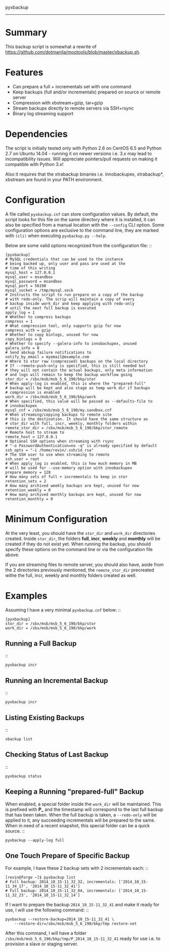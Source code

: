 pyxbackup
*********

Summary
=======

This backup script is somewhat a rewrite of https://github.com/dotmanila/mootools/blob/master/xbackup.sh.

Features
========

- Can prepare a full + incrementals set with one command
- Keep backups (full and/or incrementals) prepared on source or remote server
- Compression with xbstream+gzip, tar+gzip
- Stream backups directly to remote servers via SSH+rsync
- Binary log streaming support

Dependencies
============

The script is initially tested only with Python 2.6 on CentOS 6.5 and Python 2.7 on Ubuntu 14.04 - running it on newer versions i.e. 3.x may lead to incompatibility issues. Will appreciate pointers/pull requests on making it compatible with Python 3.x!

Also it requires that the xtrabackup binaries i.e. innobackupex, xtrabackup*, xbstream are found in your PATH environment.

Configuration
=============

A file called ``pyxbackup.cnf`` can store configuration values. By default, the script looks for this file on the same directory where it is installed, it can also be specified from a manual location with the ``--config`` CLI option. Some configuration options are exclusive to the command line, they are marked with ``(cli)`` when executing ``pyxbackup.py --help``.

Below are some valid options recognized from the configuration file: ::

    [pyxbackup]
    # MySQL credentials that can be used to the instance
    # being backed up, only user and pass are used at the 
    # time of this writing
    mysql_host = 127.0.0.1
    mysql_user = msandbox
    mysql_password = msandbox
    mysql_port = 56190
    mysql_socket = /tmp/mysql.sock
    # Instructs the script to run prepare on a copy of the backup
    # with redo-only. The scrip will maintain a copy of every
    # backup inside work_dir and keep applying with redo-only
    # until the next full backup is executed
    apply_log = 1
    # Whether to compress backups
    compress = 1
    # What compression tool, only supports gzip for now
    compress_with = gzip
    # Whether to copy binlogs, unused for now
    copy_binlogs = 0
    # Whether to specify --galera-info to innobackupex, unused
    galera_info = 0
    # Send abckup failure notifications to
    notify_by_email = myemail@example.com
    # Where to stor raw (compressed) backups on the local directory
    # If --remote-push-only is specified, this is still needed but
    # they will not contain the actual backups, only meta information
    # and logs will remain to keep the backup workflow going
    stor_dir = /sbx/msb/msb_5_6_190/bkp/stor
    # When apply-log is enabled, this is where the "prepared-full"
    # backup will be kept and also stage as temp work dir if backups
    # compression is enabled
    work_dir = /sbx/msb/msb_5_6_190/bkp/work
    # When specified, this value will be passed as --defaults-file to
    # innobackupex
    mysql_cnf = /sbx/msb/msb_5_6_190/my.sandbox.cnf
    # When streaming/copying backups to remote site
    # this is the destination. It should have the same structure as
    # stor_dir with full, incr, weekly, monthly folders within
    remote_stor_dir = /sbx/msb/msb_5_6_190/bkp/stor_remote
    # Remote host to stream to
    remote_host = 127.0.0.1
    # Optional SSH options when streaming with rsync
    # "-o PasswordAuthentication=no -q" is already specified by default
    ssh_opts = "-i /home/revin/.ssh/id_rsa"
    # The SSH user to use when streaming to remote
    ssh_user = root
    # When apply_log is enabled, this is how much memory in MB
    # will be used for --use-memory option with innobackupex
    prepare_memory = 128
    # How many sets of full + incrementals to keep in stor
    retention_sets = 2
    # How many archived weekly backups are kept, unused for now
    retention_weekly = 0
    # How many archived monthly backups are kept, unused for now
    retention_monthly = 0



Minimum Configuration
=====================

At the very least, you should have the ``stor_dir`` and ``work_dir`` directories created. Inside ``stor_dir``, the folders **full**, **incr**, **weekly** and **monthly** will be created if they do not exist yet. When running the backup, you should specify these options on the command line or via the configuration file above.

If you are streaming files to remote server, you should also have, aside from the 2 directories previously mentioned, the ``remote_stor_dir`` precreated withe the full, incr, weekly and monthly folders created as well.


Examples
========

Assuming I have a very minimal ``pyxbackup.cnf`` below: ::

    [pyxbackup]
    stor_dir = /sbx/msb/msb_5_6_190/bkp/stor
    work_dir = /sbx/msb/msb_5_6_190/bkp/work

Running a Full Backup
---------------------

::

    pyxbackup incr

Running an Incremental Backup
-----------------------------

::

    pyxbackup incr

Listing Existing Backups
------------------------

::

    xbackup list

Checking Status of Last Backup
------------------------------

::

    pyxbackup status

Keeping a Running "prepared-full" Backup
----------------------------------------

When enabled, a special folder inside the ``work_dir`` will be maintained. This is prefixed with **P_** and the timestamp will correspond to the last full backup that has been taken. When the full backup is taken, a ``--redo-only`` will be applied to it, any succeeding incrementals will be prepared to the same. When in need of a recent snapshot, this special folder can be a quick source. ::

    pyxbackup --apply-log full

One Touch Prepare of Specific Backup
------------------------------------

For example, I have these 2 backup sets with 2 incrementals each: ::

    [revin@forge ~]$ pyxbackup list
    # Full backup: 2014_10_15-11_32_32, incrementals: ['2014_10_15-11_34_17', '2014_10_15-11_32_41']
    # Full backup: 2014_10_15-11_32_04, incrementals: ['2014_10_15-11_32_23', '2014_10_15-11_32_14']

If I want to prepare the backup ``2014_10_15-11_32_41`` and make it ready for use, I will use the following command: ::

    pyxbackup --restore-backup=2014_10_15-11_32_41 \
        --restore-dir=/sbx/msb/msb_5_6_190/bkp/tmp restore-set

After this command, I will have a folder ``/sbx/msb/msb_5_6_190/bkp/tmp/P_2014_10_15-11_32_41`` ready for use i.e. to provision a slave or staging server.

